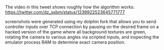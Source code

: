 The video in this tweet shows roughly how the algorithm works: https://twitter.com/dz_ssbm/status/1236922523645771777

screenshots were generated using my dolphin fork that allows you to send controller inputs over TCP connection by pausing on the desired frame on a hacked version of the game where all background textures are green, rotating the camera to various angles via scripted inputs, and inspecting the emulator process RAM to determine exact camera position.
